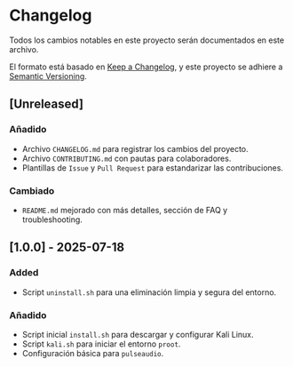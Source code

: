 # Changelog

Todos los cambios notables en este proyecto serán documentados en este archivo.

El formato está basado en [Keep a Changelog](https://keepachangelog.com/en/1.0.0/), y este proyecto se adhiere a [Semantic Versioning](https://semver.org/spec/v2.0.0.html).

## [Unreleased]

### Añadido
- Archivo `CHANGELOG.md` para registrar los cambios del proyecto.
- Archivo `CONTRIBUTING.md` con pautas para colaboradores.
- Plantillas de `Issue` y `Pull Request` para estandarizar las contribuciones.

### Cambiado
- `README.md` mejorado con más detalles, sección de FAQ y troubleshooting.

## [1.0.0] - 2025-07-18

### Added
- Script `uninstall.sh` para una eliminación limpia y segura del entorno.

### Añadido
- Script inicial `install.sh` para descargar y configurar Kali Linux.
- Script `kali.sh` para iniciar el entorno `proot`.
- Configuración básica para `pulseaudio`.
